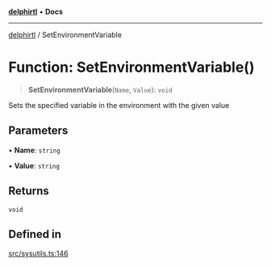 [**delphirtl**](../README.md) • **Docs**

***

[delphirtl](../globals.md) / SetEnvironmentVariable

# Function: SetEnvironmentVariable()

> **SetEnvironmentVariable**(`Name`, `Value`): `void`

Sets the specified variable in the environment with the given value

## Parameters

• **Name**: `string`

• **Value**: `string`

## Returns

`void`

## Defined in

[src/sysutils.ts:146](https://github.com/chuacw/delphirtl/blob/85a5b7662f28c8fe6421ae3f7b08687e4f743bd4/src/sysutils.ts#L146)
